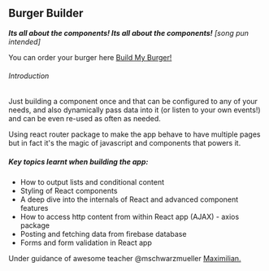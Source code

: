 Burger Builder
---
_**Its all about the components!   Its all about the components!** [song pun intended]_

You can order your burger here [Build My Burger!](https://github.com/EvolOfThings/Burger-Builder-React)

###### Introduction


Just building  a component once and that can be configured to any of your needs, and also dynamically pass data into it (or listen to your own events!) and can be even re-used as often as needed.

Using react router package to make the app behave to have multiple pages but in fact it's the magic of javascript and components that powers it.

##### Key topics learnt when building the app:

- How to output lists and conditional content
- Styling of React components
- A deep dive into the internals of React and advanced component features
- How to access http content from within React app (AJAX) - axios package
- Posting and fetching data from firebase database
- Forms and form validation in React app

Under guidance of awesome teacher @mschwarzmueller [Maximilian.](https://github.com/mschwarzmueller)